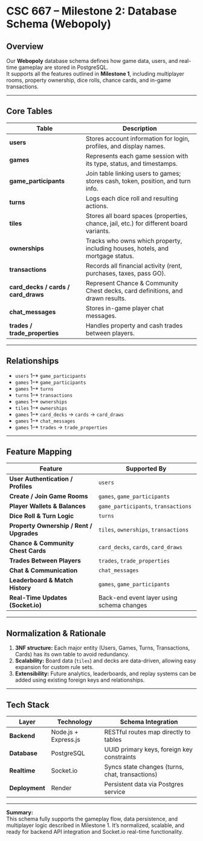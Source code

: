 # CSC 667 – Milestone 2: Database Schema (Webopoly)

## Overview
Our **Webopoly** database schema defines how game data, users, and real-time gameplay are stored in PostgreSQL.  
It supports all the features outlined in **Milestone 1**, including multiplayer rooms, property ownership, dice rolls, chance cards, and in-game transactions.

---

## Core Tables

| Table | Description |
|--------|--------------|
| **users** | Stores account information for login, profiles, and display names. |
| **games** | Represents each game session with its type, status, and timestamps. |
| **game_participants** | Join table linking users to games; stores cash, token, position, and turn info. |
| **turns** | Logs each dice roll and resulting actions. |
| **tiles** | Stores all board spaces (properties, chance, jail, etc.) for different board variants. |
| **ownerships** | Tracks who owns which property, including houses, hotels, and mortgage status. |
| **transactions** | Records all financial activity (rent, purchases, taxes, pass GO). |
| **card_decks / cards / card_draws** | Represent Chance & Community Chest decks, card definitions, and drawn results. |
| **chat_messages** | Stores in-game player chat messages. |
| **trades / trade_properties** | Handles property and cash trades between players. |

---

## Relationships

- `users` 1–* `game_participants`
- `games` 1–* `game_participants`
- `games` 1–* `turns`
- `turns` 1–* `transactions`
- `games` 1–* `ownerships`
- `tiles` 1–* `ownerships`
- `games` 1–* `card_decks` → `cards` → `card_draws`
- `games` 1–* `chat_messages`
- `games` 1–* `trades` → `trade_properties`

---

## Feature Mapping

| Feature | Supported By |
|----------|---------------|
| **User Authentication / Profiles** | `users` |
| **Create / Join Game Rooms** | `games`, `game_participants` |
| **Player Wallets & Balances** | `game_participants`, `transactions` |
| **Dice Roll & Turn Logic** | `turns` |
| **Property Ownership / Rent / Upgrades** | `tiles`, `ownerships`, `transactions` |
| **Chance & Community Chest Cards** | `card_decks`, `cards`, `card_draws` |
| **Trades Between Players** | `trades`, `trade_properties` |
| **Chat & Communication** | `chat_messages` |
| **Leaderboard & Match History** | `games`, `game_participants` |
| **Real-Time Updates (Socket.io)** | Back-end event layer using schema changes |

---

## Normalization & Rationale

1. **3NF structure:** Each major entity (Users, Games, Turns, Transactions, Cards) has its own table to avoid redundancy.  
2. **Scalability:** Board data (`tiles`) and decks are data-driven, allowing easy expansion for custom rule sets.  
3. **Extensibility:** Future analytics, leaderboards, and replay systems can be added using existing foreign keys and relationships.

---

## Tech Stack

| Layer | Technology | Schema Integration |
|--------|-------------|--------------------|
| **Backend** | Node.js + Express.js | RESTful routes map directly to tables |
| **Database** | PostgreSQL | UUID primary keys, foreign key constraints |
| **Realtime** | Socket.io | Syncs state changes (turns, chat, transactions) |
| **Deployment** | Render | Persistent data via Postgres service |

---

 **Summary:**  
This schema fully supports the gameplay flow, data persistence, and multiplayer logic described in Milestone 1. It’s normalized, scalable, and ready for backend API integration and Socket.io real-time functionality.
